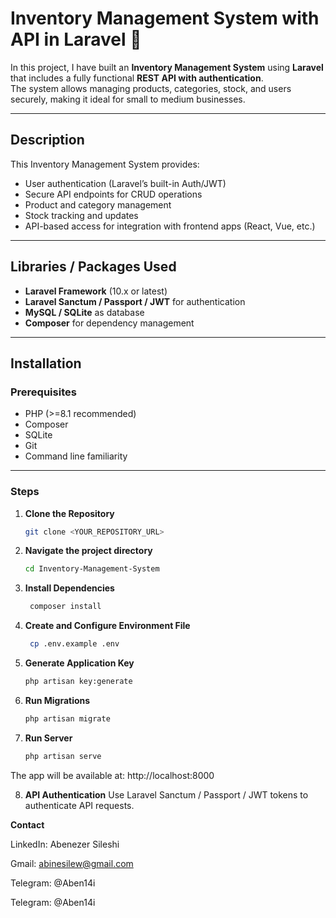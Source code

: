 # Inventory Management System with API in Laravel 🚀  

In this project, I have built an **Inventory Management System** using **Laravel** that includes a fully functional **REST API with authentication**.  
The system allows managing products, categories, stock, and users securely, making it ideal for small to medium businesses.  

---

## Description  
This Inventory Management System provides:  
- User authentication (Laravel’s built-in Auth/JWT)  
- Secure API endpoints for CRUD operations  
- Product and category management  
- Stock tracking and updates  
- API-based access for integration with frontend apps (React, Vue, etc.)  

---

## Libraries / Packages Used  
- **Laravel Framework** (10.x or latest)  
- **Laravel Sanctum / Passport / JWT** for authentication  
- **MySQL / SQLite** as database  
- **Composer** for dependency management  

---

## Installation  

### Prerequisites  
- PHP (>=8.1 recommended)  
- Composer  
- SQLite  
- Git  
- Command line familiarity  

---

### Steps  

1. **Clone the Repository**  
   ```bash
   git clone <YOUR_REPOSITORY_URL>
2. **Navigate the project directory**     
     ```bash
    cd Inventory-Management-System
3. **Install Dependencies**
   ```bash
    composer install
4. **Create and Configure Environment File**    
   ```bash
    cp .env.example .env
5. **Generate Application Key**
   ```bash
   php artisan key:generate
6. **Run Migrations**
   ```bash
   php artisan migrate
7. **Run Server**
   ```bash
   php artisan serve

The app will be available at: http://localhost:8000

8. **API Authentication**
Use Laravel Sanctum / Passport / JWT tokens to authenticate API requests.

**Contact**

LinkedIn: Abenezer Sileshi

Gmail: abinesilew@gmail.com

Telegram: @Aben14i

Telegram: @Aben14i
